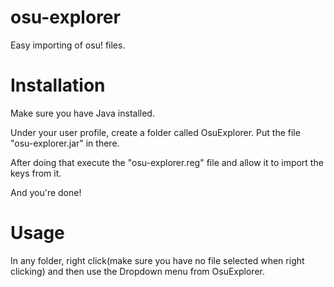 # osu-explorer
Easy importing of osu! files.


# Installation
Make sure you have Java installed.

Under your user profile, create a folder called OsuExplorer.
Put the file "osu-explorer.jar" in there.

After doing that execute the "osu-explorer.reg" file and allow it to import the keys from it.

And you're done!

# Usage

In any folder, right click(make sure you have no file selected when right clicking) and then use the Dropdown menu from OsuExplorer.
